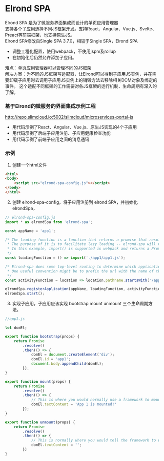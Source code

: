 # Elrond SPA
Elrond SPA 是为了微服务界面集成而设计的单页应用管理器  
支持各个子应用选择不同JS框架开发。支持React、Angular、Vue.js、Svelte、Preact等前端框架，也支持原生JS。  
Elrond SPA修改自Single SPA 3.7.0，相较于Single SPA，Elrond SPA  
- 调整工程化配置，使用webpack，不使用jspm及rollup
- 在初始化后仍然允许添加子应用。

难点：单页应用管理器可以管理不同的JS框架  
解决方案：为不同的JS框架写适配器，让Elrond可以得到子应用JS实例，并在需要卸载子应用时去调用子应用JS实例上的销毁方法去移除相关DOM对象及绑定的事件。
这个适配不同框架的工作需要对各JS框架的运行机制、生命周期有深入的了解。  

### 基于Elrond的微服务的界面集成示例工程  
http://repo.slimcloud.io:5002/slimcloud/microservices-portal-js  
- 用代码示例了React、Angular、Vue.js、原生JS实现的4个子应用
- 用代码示例了后端子应用注册、子应用健康检查功能
- 用代码示例了前端子应用之间的消息通讯

### 示例
1. 创建一个html文件
```html
<html>
<body>
	<script src="elrond-spa-config.js"></script>
</body>
</html>
```

2. 创建 elrond-spa-config，将子应用注册到 elrond SPA，并初始化 elrondSpa，
```js
// elrond-spa-config.js
import * as elrondSpa from 'elrond-spa';

const appName = 'app1';

/* The loading function is a function that returns a promise that resolves with the javascript application module.
 * The purpose of it is to facilitate lazy loading -- elrond-spa will not download the code for a application until it needs to.
 * In this example, import() is supported in webpack and returns a Promise, but elrond-spa works with any loading function that returns a Promise.
 */
const loadingFunction = () => import('./app1/app1.js');

/* Elrond-spa does some top-level routing to determine which application is active for any url. You can implement this routing any way you'd like.
 * One useful convention might be to prefix the url with the name of the app that is active, to keep your top-level routing simple.
 */
const activityFunction = location => location.pathname.startsWith('/app1');

elrondSpa.registerApplication(appName, loadingFunction, activityFunction);
elrondSpa.start();
```
3. 实现子应用。子应用应该实现 bootstrap mount unmount 三个生命周期方法。
```js
//app1.js

let domEl;

export function bootstrap(props) {
	return Promise
		.resolve()
		.then(() => {
			domEl = document.createElement('div');
			domEl.id = 'app1';
			document.body.appendChild(domEl);
		});
}

export function mount(props) {
	return Promise
		.resolve()
		.then(() => {
			// This is where you would normally use a framework to mount some ui to the dom. See https://github.com/zvingsoft/elrond-spa/blob/master/docs/elrond-spa-ecosystem.md.
			domEl.textContent = 'App 1 is mounted!'
		});
}

export function unmount(props) {
	return Promise
		.resolve()
		.then(() => {
			// This is normally where you would tell the framework to unmount the ui from the dom. See https://github.com/zvingsoft/elrond-spa/blob/master/docs/elrond-spa-ecosystem.md
			domEl.textContent = '';
		})
}
```
